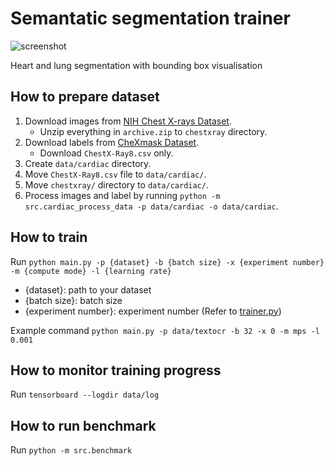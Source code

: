 # Semantatic segmentation trainer
![screenshot](src/notebook/test.png)

Heart and lung segmentation with bounding box visualisation

## How to prepare dataset
1. Download images from [NIH Chest X-rays Dataset](https://www.kaggle.com/datasets/nih-chest-xrays/data).
    - Unzip everything in `archive.zip` to `chestxray` directory.
2. Download labels from [CheXmask Dataset](https://physionet.org/content/chexmask-cxr-segmentation-data/0.4/).
    - Download `ChestX-Ray8.csv` only.
3. Create `data/cardiac` directory.
4. Move `ChestX-Ray8.csv` file to `data/cardiac/`.
5. Move `chestxray/` directory to `data/cardiac/`.
6. Process images and label by running `python -m src.cardiac_process_data -p data/cardiac -o data/cardiac`.


## How to train
Run `python main.py -p {dataset} -b {batch size} -x {experiment number} -m {compute mode} -l {learning rate}`

- {dataset}: path to your dataset 
- {batch size}: batch size 
- {experiment number}: experiment number (Refer to [trainer.py](src/service/trainer.py))  

Example command 
`python main.py -p data/textocr -b 32 -x 0 -m mps -l 0.001`

## How to monitor training progress
Run `tensorboard --logdir data/log`

## How to run benchmark
Run `python -m src.benchmark`